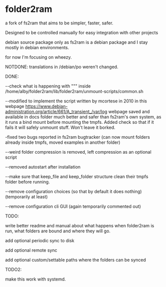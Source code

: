 # folder2ram

a fork of fs2ram that aims to be simpler, faster, safer. 

Designed to be controlled manually for easy integration with other projects

debian source package only as fs2ram is a debian package and I stay mostly in debian environments.

for now I'm focusing on wheezy.

NOTDONE:
translations in /debian/po weren't changed.

DONE:

--check what is happening with """ inside /home/alby/folder2ram/lib/folder2ram/unmount-scripts/common.sh

--modified to implement the script written by mcortese in 2010
in this webpage https://www.debian-administration.org/article/661/A_transient_/var/log
webpage saved and available in docs folder
much better and safer than fs2ram's own system, as it runs a bind mount before mounting the tmpfs.
Added check so that if it fails it will safely unmount stuff. Won't leave it borked.

-fixed two bugs reported in fs2ram bugtracker (can now mount folders already inside tmpfs, moved examples in another folder) 

--weird folder compression is removed, left compression as an optional script

--removed autostart after installation

--make sure that keep_file and keep_folder structure clean their tmpfs folder before running.

--remove configuration choices (so that by default it does nothing) (temporarily at least)

--remove configuration cli GUI (again temporarily commented out)

TODO:

write better readme and manual about what happens when folder2ram is run, what folders are bound and where they will go.

add optional periodic sync to disk

add optional remote sync

add optional custom/settable paths where the folders can be synced


TODO2:

make this work with systemd.
